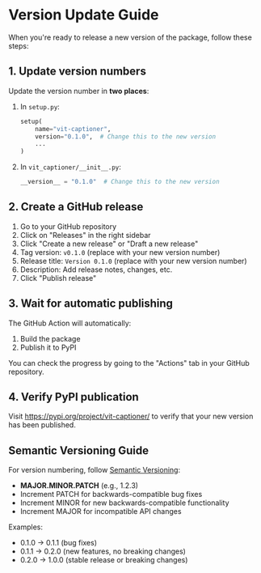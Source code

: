 # Version Update Guide

When you're ready to release a new version of the package, follow these steps:

## 1. Update version numbers

Update the version number in **two places**:

1. In `setup.py`:
   ```python
   setup(
       name="vit-captioner",
       version="0.1.0",  # Change this to the new version
       ...
   )
   ```

2. In `vit_captioner/__init__.py`:
   ```python
   __version__ = "0.1.0"  # Change this to the new version
   ```

## 2. Create a GitHub release

1. Go to your GitHub repository
2. Click on "Releases" in the right sidebar
3. Click "Create a new release" or "Draft a new release"
4. Tag version: `v0.1.0` (replace with your new version number)
5. Release title: `Version 0.1.0` (replace with your new version number)
6. Description: Add release notes, changes, etc.
7. Click "Publish release"

## 3. Wait for automatic publishing

The GitHub Action will automatically:
1. Build the package
2. Publish it to PyPI

You can check the progress by going to the "Actions" tab in your GitHub repository.

## 4. Verify PyPI publication

Visit https://pypi.org/project/vit-captioner/ to verify that your new version has been published.

## Semantic Versioning Guide

For version numbering, follow [Semantic Versioning](https://semver.org/):

- **MAJOR.MINOR.PATCH** (e.g., 1.2.3)
- Increment PATCH for backwards-compatible bug fixes
- Increment MINOR for new backwards-compatible functionality
- Increment MAJOR for incompatible API changes

Examples:
- 0.1.0 → 0.1.1 (bug fixes)
- 0.1.1 → 0.2.0 (new features, no breaking changes)
- 0.2.0 → 1.0.0 (stable release or breaking changes)